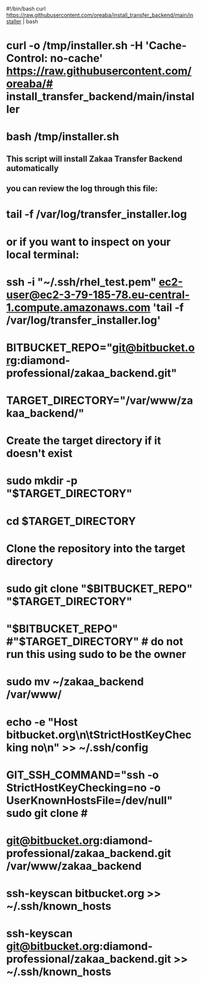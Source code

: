 #!/bin/bash
curl https://raw.githubusercontent.com/oreaba/install_transfer_backend/main/installer | bash
# curl -o /tmp/installer.sh -H 'Cache-Control: no-cache' https://raw.githubusercontent.com/oreaba/# install_transfer_backend/main/installer
# bash /tmp/installer.sh
## This script will install Zakaa Transfer Backend automatically
## you can review the log through this file:
# tail -f /var/log/transfer_installer.log
# or if you want to inspect on your local terminal:
# ssh -i "~/.ssh/rhel_test.pem" ec2-user@ec2-3-79-185-78.eu-central-1.compute.amazonaws.com 'tail -f /var/log/transfer_installer.log'

#####

# BITBUCKET_REPO="git@bitbucket.org:diamond-professional/zakaa_backend.git"
# TARGET_DIRECTORY="/var/www/zakaa_backend/"

# Create the target directory if it doesn't exist
# sudo mkdir -p "$TARGET_DIRECTORY"
# cd $TARGET_DIRECTORY
# Clone the repository into the target directory
# sudo git clone "$BITBUCKET_REPO" "$TARGET_DIRECTORY"
# "$BITBUCKET_REPO" #"$TARGET_DIRECTORY" # do not run this using sudo to be the owner	
# sudo mv ~/zakaa_backend /var/www/
# echo -e "Host bitbucket.org\n\tStrictHostKeyChecking no\n" >> ~/.ssh/config
# GIT_SSH_COMMAND="ssh -o StrictHostKeyChecking=no -o UserKnownHostsFile=/dev/null" sudo git clone # # 
# git@bitbucket.org:diamond-professional/zakaa_backend.git /var/www/zakaa_backend
# ssh-keyscan bitbucket.org >> ~/.ssh/known_hosts
# ssh-keyscan git@bitbucket.org:diamond-professional/zakaa_backend.git >> ~/.ssh/known_hosts